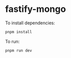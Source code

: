 # fastify-mongo

To install dependencies:

```bash
pnpm install
```

To run:

```bash
pnpm run dev
```
